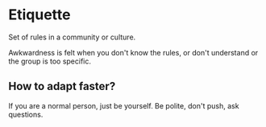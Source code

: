 # Etiquette

Set of rules in a community or culture.

Awkwardness is felt when you don't know the rules, or don't understand or the group is too specific.

## How to adapt faster?

If you are a normal person, just be yourself. Be polite, don't push, ask questions.
